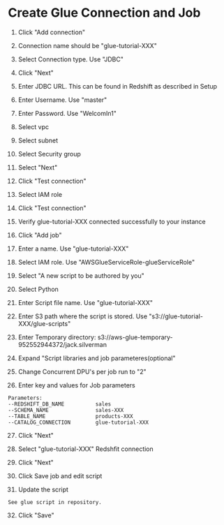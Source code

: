 # Create Glue Connection and Job

1. Click "Add connection"

2. Connection name should be "glue-tutorial-XXX"

3. Select Connection type. Use "JDBC"

4. Click "Next"

5. Enter JDBC URL. This can be found in Redshift as described in Setup

6. Enter Username. Use "master"

7. Enter Password. Use "WelcomIn1"

8. Select vpc

9. Select subnet

10. Select Security group

11. Select "Next"

12. Click "Test connection"

13. Select IAM role

14. Click "Test connection"

15. Verify glue-tutorial-XXX connected successfully to your instance

16. Click "Add job"

17. Enter a name. Use "glue-tutorial-XXX"

18. Select IAM role. Use "AWSGlueServiceRole-glueServiceRole"

19. Select "A new script to be authored by you"

20. Select Python

21. Enter Script file name. Use "glue-tutorial-XXX"

22. Enter S3 path where the script is stored. Use "s3://glue-tutorial-XXX/glue-scripts"

23. Enter Temporary directory: s3://aws-glue-temporary-952552944372/jack.silverman

24. Expand "Script libraries and job parameteres(optional"

25. Change Concurrent DPU's per job run to "2"

26. Enter key and values for Job parameters
```
Parameters:
--REDSHIFT_DB_NAME			sales
--SCHEMA_NAME				sales-XXX
--TABLE_NAME				products-XXX
--CATALOG_CONNECTION		glue-tutorial-XXX
```

27. Click "Next"

28. Select "glue-tutorial-XXX" Redshfit connection

29. Click "Next"

30. Click Save job and edit script

31. Update the script
```
See glue script in repository.

```

32. Click "Save"